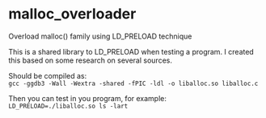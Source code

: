 # malloc_overloader
Overload malloc() family using LD_PRELOAD technique

This is a shared library to LD_PRELOAD when testing a program. I created this based on some research on several sources.

Should be compiled as:  
`gcc -ggdb3 -Wall -Wextra -shared -fPIC -ldl -o liballoc.so liballoc.c`

Then you can test in you program, for example:  
`LD_PRELOAD=./liballoc.so ls -lart`
